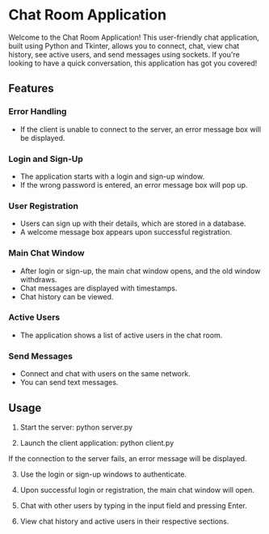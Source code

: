# Chat Room Application

Welcome to the Chat Room Application! This user-friendly chat application, built using Python and Tkinter, allows you to connect, chat, view chat history, see active users, and send messages using sockets. If you're looking to have a quick conversation, this application has got you covered!

## Features

### Error Handling
- If the client is unable to connect to the server, an error message box will be displayed.

### Login and Sign-Up
- The application starts with a login and sign-up window.
- If the wrong password is entered, an error message box will pop up.

### User Registration
- Users can sign up with their details, which are stored in a database.
- A welcome message box appears upon successful registration.

### Main Chat Window
- After login or sign-up, the main chat window opens, and the old window withdraws.
- Chat messages are displayed with timestamps.
- Chat history can be viewed.

### Active Users
- The application shows a list of active users in the chat room.

### Send Messages
- Connect and chat with users on the same network.
- You can send text messages.

## Usage

1. Start the server:
python server.py

2. Launch the client application:
python client.py


If the connection to the server fails, an error message will be displayed.

3. Use the login or sign-up windows to authenticate.

4. Upon successful login or registration, the main chat window will open.

5. Chat with other users by typing in the input field and pressing Enter.

6. View chat history and active users in their respective sections.

